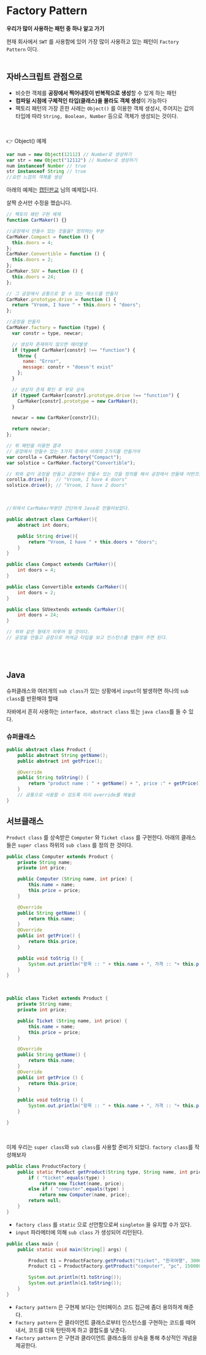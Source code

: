 
# Factory Pattern

**우리가 많이 사용하는 패턴 중 하나 알고 가기**
<br/>

현재 회사에서 `SWT` 를 사용함에 있어 가장 많이 사용하고 있는 패턴이 `Factory Pattern` 이다. 
<br/>
<br/>

## 자바스크립트 관점으로

- 비슷한 객체를 **공장에서 찍어내듯이 반복적으로 생성**할 수 있게 하는 패턴
-  **컴파일 시점에 구체적인 타입(클래스)을 몰라도 객체 생성**이 가능하다
- 팩토리 패턴의 가장 흔한 사례는 `Object()` 를 이용한 객체 생성시, 주어지는 값의 타입에 따라 `String, Boolean, Number` 등으로 객체가 생성되는 것이다.

<br/>

:point_right: Object() 예제

```js
var num = new Object(12112) // Number로 생성하기
var str = new Object("12112") // Number로 생성하기
num instanceof Number // true
str instanceof String // true
//요런 느낌의 객체를 생성
```

아래의 예제는 [캡틴판교](https://joshua1988.github.io/web_dev/javascript-pattern-design/#%ED%8C%A9%ED%86%A0%EB%A6%AC-%ED%8C%A8%ED%84%B4) 님의 예제입니다.
<br/>

살짝 순서만 수정을 했습니다. 
<br/>

```js
// 팩토리 패턴 구현 예제
function CarMaker() {}

//공장에서 만들수 있는 것들을? 정의하는 부분
CarMaker.Compact = function () {
  this.doors = 4;
};
CarMaker.Convertible = function () {
  this.doors = 2;
};
CarMaker.SUV = function () {
  this.doors = 24;
};

// 그 공장에서 공통으로 할 수 있는 메소드를 만들자
CarMaker.prototype.drive = function () {
  return "Vroom, I have " + this.doors + "doors";
};

//공장을 만들자
CarMaker.factory = function (type) {
  var constr = type, newcar;

  // 생성자 존재하지 않으면 에러발생
  if (typeof CarMaker[constr] !== "function") {
    throw {
      name: "Error",
      message: constr + "doesn't exist"
    };
  }

  // 생성자 존재 확인 후 부모 상속
  if (typeof CarMaker[constr].prototype.drive !== "function") {
    CarMaker[constr].prototype = new CarMaker();
  }

  newcar = new CarMaker[constr]();

  return newcar;
};

// 위 패턴을 이용한 결과
// 공장에서 만들수 있는 3가지 중에서 아래의 2가지를 만들거야
var corolla = CarMaker.factory("Compact");
var solstice = CarMaker.factory("Convertible");

// 위와 같이 공장을 만들고 공장에서 만들수 있는 것을 정의를 해서 공장에서 만들때 어떤것을 만들지 선택을 하면
corolla.drive();  // "Vroom, I have 4 doors"
solstice.drive(); // "Vroom, I have 2 doors"
```

<br/>

```java
//위에서 CarMaker부분만 간단하게 Java로 만들어보았다.

public abstract class CarMaker(){
    abstract int doors; 

    public String drive(){
        return "Vroom, I have " + this.doors + "doors";
    }
}

public class Compact extends CarMaker(){
    int doors = 4;
}

public class Convertible extends CarMaker(){
    int doors = 2;
}

public class SUVextends extends CarMaker(){
    int doors = 24;
}

// 위와 같은 형태가 이루어 질 것이다.
// 공장을 만들고 공장으로 하여금 타입을 보고 인스턴스를 만들어 주면 된다.
```

<br/>
<br/>

## Java

슈퍼클래스와 여러개의 `sub class`가 있는 상황에서 `input`이 발생하면 하나의 `sub class`를 반환해야 할때 
<br/>

자바에서 흔히 사용하는 `interface, abstract class` 또는 `java class`를 들 수 있다. 
<br/>

### 슈퍼클래스

```java
public abstract class Product {
    public abstract String getName();
    public abstract int getPrice();

    @Override
    public String toString() {
        return "product name : " + getName() + ", price :" + getPrice();
    }
    // 공통으로 사용할 수 있도록 미리 override를 해놓음
}
```

## 서브클래스

`Product class` 를 상속받은 `Computer` 와 `Ticket class` 를 구현한다. 아래의 클래스들은 `super class` 하위의 `sub class` 를 정의 한 것이다.
<br/>

```java
public class Computer extends Product {
    private String name;
    private int price;

    public Computer (String name, int price) {
        this.name = name;
        this.price = price;
    }

    @Override
    public String getName() {
        return this.name;
    }
    @Override
    public int getPrice() {
        return this.price;
    }

    public void toStrig () {
        System.out.println("항목 :: " + this.name + ", 가격 :: "+ this.price);
    }
}
```

<br/>

```java
public class Ticket extends Product {
    private String name;
    private int price;

    public Ticket (String name, int price) {
        this.name = name;
        this.price = price;
    }

    @Override
    public String getName() {
        return this.name;
    }
    @Override
    public int getPrice () {
        return this.price;
    }

    public void toStrig () {
        System.out.println("항목 :: " + this.name + ", 가격 :: "+ this.price);
    }

}
```

<br/>

이제 우리는 `super class`와 `sub class`를 사용할 준비가 되었다. `factory class`를 작성해보자
<br/>

```java
public class ProductFactory {
    public static Product getProduct(String type, String name, int price) {
        if ( "ticket".equals(type) )
            return new Ticket(name, price);
        else if ( "computer".equals(type) )
            return new Computer(name, price);
        return null;
    }
}
```

- `factory class` 를 `static` 으로 선언함으로써 `singleton` 을 유지할 수가 있다.
- `input` 파라메터에 의해 `sub class` 가 생성되어 리턴된다.

```java
public class main {
    public static void main(String[] args) {

        Product t1 = ProductFactory.getProduct("ticket", "한국여행", 300000);
        Product c1 = ProductFactory.getProduct("computer", "pc", 1500000);

        System.out.println(t1.toString());
        System.out.println(c1.toString());
    }
}
```

- `Factory pattern` 은 구현체 보다는 인터페이스 코드 접근에 좀더 용의하게 해준다.
- `Factory pattern` 은 클라이언트 클래스로부터 인스턴스를 구현하는 코드를 떼어내서, 코드를 더욱 탄탄하게 하고 결합도를 낮춘다.
- `Factory pattern` 은 구현과 클라이언트 클래스들의 상속을 통해 추상적인 개념을 제공한다.